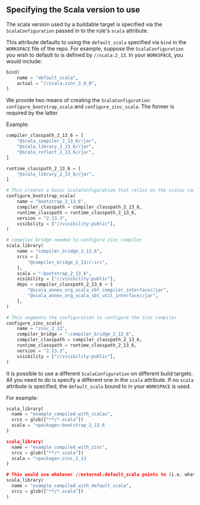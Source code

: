 ## Specifying the Scala version to use

The scala version used by a buildable target is specified via the `ScalaConfiguration` passed in to the rule's `scala` attribute.

This attribute defaults to using the `default_scala` specified via `bind` in the `WORKSPACE` file of the repo. For example, suppose the `ScalaConfiguration` you wish to default to is defined by `//scala:2_13`. In your `WORKSPACE`, you would include:

```python
bind(
    name = "default_scala",
    actual = "//scala:zinc_3_0_0",
)
```

We provide two means of creating the `ScalaConfiguration`: `configure_bootstrap_scala` and `configure_zinc_scala`. The former is required by the latter.

Example:

```python
compiler_classpath_2_13_6 = [
    "@scala_compiler_2_13_6//jar",
    "@scala_library_2_13_6//jar",
    "@scala_reflect_2_13_6//jar",
]

runtime_classpath_2_13_6 = [
    "@scala_library_2_13_6//jar",
]

# This creates a basic ScalaConfiguration that relies on the scalac compiler
configure_bootstrap_scala(
    name = "bootstrap_2_13_6",
    compiler_classpath = compiler_classpath_2_13_6,
    runtime_classpath = runtime_classpath_2_13_6,
    version = "2.13.3",
    visibility = ["//visibility:public"],
)

# compiler bridge needed to configure zinc compiler
scala_library(
    name = "compiler_bridge_2_13_6",
    srcs = [
        "@compiler_bridge_2_13//:src",
    ],
    scala = ":bootstrap_2_13_6",
    visibility = ["//visibility:public"],
    deps = compiler_classpath_2_13_6 + [
        "@scala_annex_org_scala_sbt_compiler_interface//jar",
        "@scala_annex_org_scala_sbt_util_interface//jar",
    ],
)

# This augments the configuration to configure the zinc compiler
configure_zinc_scala(
    name = "zinc_2_13",
    compiler_bridge = ":compiler_bridge_2_13_6",
    compiler_classpath = compiler_classpath_2_13_6,
    runtime_classpath = runtime_classpath_2_13_6,
    version = "2.13.3",
    visibility = ["//visibility:public"],
)
```

It is possible to use a different `ScalaConfiguration` on different build targets. All you need to do is specify a different one in the `scala` attribute. If no `scala` attribute is specified, the `default_scala` bound to in your `WORKSPACE` is used.

For example:

```python
scala_library(
  name = "example_compiled_with_scalac",
  srcs = glob(["**/*.scala"])
  scala = "<package>:bootstrap_2_13_6
)

scala_library(
  name = "example_compiled_with_zinc",
  srcs = glob(["**/*.scala"])
  scala = "<package>:zinc_2_13
)

# This would use whatever //external:default_scala points to (i.e. what you bind default_scala to in your WORKSPACE)
scala_library(
  name = "example_compiled_with_default_scala",
  srcs = glob(["**/*.scala"])
)
```
